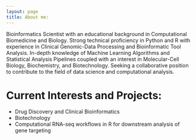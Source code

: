 ```yaml
---
layout: page
title: About me:
---
```


Bioinformatics Scientist with an educational background in Computational Biomedicine and Biology. Strong technical proficiency in Python and R with experience in Clinical Genomic-Data Processing and Bioinformatic Tool Analysis. In-depth knowledge of Machine Learning Algorithms and Statistical Analysis Pipelines coupled with an interest in Molecular-Cell Biology, Biochemistry, and Biotechnology. Seeking a collaborative position to contribute to the field of data science and computational analysis. 

# Current Interests and Projects:
- Drug Discovery and Clinical Bioinformatics
- Biotechnology
- Computational RNA-seq workflows in R for downstream analysis of gene targeting
